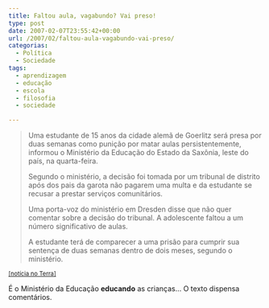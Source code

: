 ```yaml
---
title: Faltou aula, vagabundo? Vai preso!
type: post
date: 2007-02-07T23:55:42+00:00
url: /2007/02/faltou-aula-vagabundo-vai-preso/
categorias:
  - Política
  - Sociedade
tags:
  - aprendizagem
  - educação
  - escola
  - filosofia
  - sociedade

---
```

> Uma estudante de 15 anos da cidade alemã de Goerlitz será presa por duas semanas como punição por matar aulas persistentemente, informou o Ministério da Educação do Estado da Saxônia, leste do país, na quarta-feira.
>
> Segundo o ministério, a decisão foi tomada por um tribunal de distrito após dos pais da garota não pagarem uma multa e da estudante se recusar a prestar serviços comunitários.
>
> Uma porta-voz do ministério em Dresden disse que não quer comentar sobre a decisão do tribunal. A adolescente faltou a um número significativo de aulas.
>
> A estudante terá de comparecer a uma prisão para cumprir sua sentença de duas semanas dentro de dois meses, segundo o ministério.

<small><a href="http://noticias.terra.com.br/popular/interna/0,,OI1397157-EI1141,00.html">[notícia no Terra]</a></small>

É o Ministério da Educação **educando** as crianças… O texto dispensa comentários.

